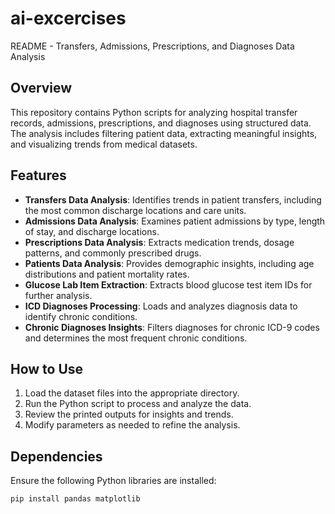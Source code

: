 # ai-excercises
README - Transfers, Admissions, Prescriptions, and Diagnoses Data Analysis

## Overview
This repository contains Python scripts for analyzing hospital transfer records, admissions, prescriptions, and diagnoses using structured data. 
The analysis includes filtering patient data, extracting meaningful insights, and visualizing trends from medical datasets.

## Features
- **Transfers Data Analysis**: Identifies trends in patient transfers, including the most common discharge locations and care units.
- **Admissions Data Analysis**: Examines patient admissions by type, length of stay, and discharge locations.
- **Prescriptions Data Analysis**: Extracts medication trends, dosage patterns, and commonly prescribed drugs.
- **Patients Data Analysis**: Provides demographic insights, including age distributions and patient mortality rates.
- **Glucose Lab Item Extraction**: Extracts blood glucose test item IDs for further analysis.
- **ICD Diagnoses Processing**: Loads and analyzes diagnosis data to identify chronic conditions.
- **Chronic Diagnoses Insights**: Filters diagnoses for chronic ICD-9 codes and determines the most frequent chronic conditions.

## How to Use
1. Load the dataset files into the appropriate directory.
2. Run the Python script to process and analyze the data.
3. Review the printed outputs for insights and trends.
4. Modify parameters as needed to refine the analysis.

## Dependencies
Ensure the following Python libraries are installed:
```bash
pip install pandas matplotlib
